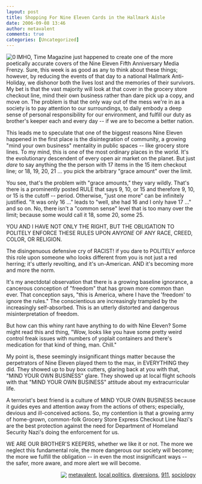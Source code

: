 ```yaml
---
layout: post
title: Shopping For Nine Eleven Cards in the Hallmark Aisle
date: 2006-09-08 13:46
author: metavalent
comments: true
categories: [Uncategorized]
---
```

<!--Lead Photo --><a href="http://www.time.com/time/magazine/article/0,9171,1531303,00.html"><img src="http://img401.imageshack.us/img401/1420/1101060911400nk0.jpg" alt="0" align="left" border="0" /></a><!-- Commentary -->IMHO, Time Magazine just happened to create one of the more poetically accurate covers of the Nine Eleven Fifth Anniversary Media Frenzy. Sure, this week is as good as any to think about these things; however, by reducing the events of that day to a national Hallmark Anti-Holiday, we dishonor both the lives lost and the memories of their survivors. My bet is that the vast majority will look at that cover in the grocery store checkout line, mind their own business rather than dare pick up a copy, and move on. The problem is that the only way out of the mess we're in as a society is to pay attention to our surroundings, to  daily embody a deep sense of personal responsibility for our environment, and fulfill our duty as brother's keeper each and every day -- if we are to become a better nation.

This leads me to speculate that one of the biggest reasons Nine Eleven happened in the first place is the disintegration of community, a growing "mind your own business" mentality in public spaces -- like grocery store lines.   To my mind, this is one of the most ordinary places in the world.  It's the evolutionary descendent of every open air market on the planet.   But just *dare* to say anything the the person with 17 items in the 15 item checkout line; or 18, 19, 20, 21 ... you pick the arbitrary "grace amount" over the limit.

You see, that's the problem with "grace amounts," they vary wildly.  That's there is a prominently posted RULE that says 9, 10, or 15 and therefore 9, 10, or 15 is the cutoff -- period.  Otherwise, "just one more" can be infinitely justified.  "It was only 16 ..." leads to "well, she had 16 and I only have 17 ..." and so on.  No, there isn't a "common sense" level that is too many over the limit; because some would call it 18, some 20, some 25.

YOU AND I HAVE NOT ONLY THE RIGHT, BUT THE OBLIGATION TO POLITELY ENFORCE THESE RULES UPON *ANYONE* OF ANY RACE, CREED, COLOR, OR RELIGION.

The disingenuous defensive cry of RACIST! if you dare to POLITELY enforce this role upon someone who looks different from you is not just a red herring; it's utterly revolting, and it's un-American.  AND it's becoming more and more the norm.

It's my anectdotal observation that there is a growing baseline ignorance, a cancerous conception of "freedom" that has grown more common than ever.  That conception says, "this is America, where I have the 'freedom' to ignore the rules."  The conscientious are increasingly trampled by the increasingly self-absorbed.   This is an utterly distorted and dangerous misinterpretation of freedom.

But how can this whiny rant have anything to do with Nine Eleven?  Some might read this and thing, "Wow, looks like you have some pretty weird control freak issues with numbers of yoplait containers and there's medication for that kind of thing, man.  Chill."

My point is, these seemingly insignificant things matter because the perpetrators of Nine Eleven played them to the max, in EVERYTHING they did.  They showed up to buy box cutters, glaring back at you with that, "MIND YOUR OWN BUSINESS" glare.  They showed up at local flight schools with that "MIND YOUR OWN BUSINESS" attitude about my extracurricular life.

A terrorist's best friend is a culture of MIND YOUR OWN BUSINESS because it guides eyes and attention away from the actions of others; especially, devious and ill-conceived actions.  So, my contention is that a growing army of home-grown, common-folk Grocery Store Express Checkout Line Nazi's are the best protection against the need for Department of Homeland Security Nazi's doing the enforcement for us.

WE ARE OUR BROTHER'S KEEPERS, whether we like it or not.  The more we neglect this fundamental role, the more dangerous our society will become; the more we fulfill the obligation -- in even the most insignificant ways -- the safer, more aware, and more alert we will become.
<!-- Tags --><div align="right">

<img src="http://metavalent.info/images/technorati.bug.10x10.jpg" align="absbottom" border="0" /> <a href="http://technorati.com/tag/metavalent" rel="tag">metavalent</a>, <a href="http://technorati.com/tag/local+politics" rel="tag">local politics</a>, <a href="http://technorati.com/tag/diversions" rel="tag">diversions</a>, <a href="http://technorati.com/tag/911" rel="tag">911</a>, <a href="http://technorati.com/tag/sociology" rel="tag">sociology</a>
</div><!-- //End Tags -->
